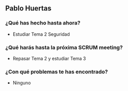 ## Pablo Huertas
### ¿Qué has hecho hasta ahora?
- Estudiar Tema 2 Seguridad
### ¿Qué harás hasta la próxima SCRUM meeting?
- Repasar Tema 2 y estudiar Tema 3
### ¿Con qué problemas te has encontrado?
- Ninguno
<br><br>